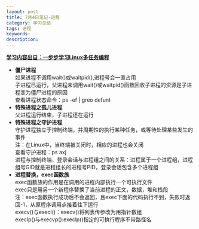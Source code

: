 ```yaml
---
layout: post
title: 7月4日笔记-进程
category: 学习总结
tags: 进程
keywords: 
description:
---
```

[**学习内容出自：一步步学习Linux多任务编程**](http://blog.csdn.net/tennysonsky/article/details/45847551)  

- **僵尸进程**  
如果进程不调用wait()或waitpid(),进程号会一直占用  
子进程已运行，父进程未调用wait()或waitpid()函数回收子进程的资源是子进程变为僵尸进程的原因  
查看进程状态命令：ps -ef | greo defunt  
- **特殊进程之孤儿进程**  
父进程运行结束，子进程还在运行  
- **特殊进程之守护进程**  
守护进程独立于控制终端，并周期性的执行某种任务，或等待处理某些发生的事件  
注：在Linux中，当终端被关闭时，相应的进程也会关闭  
查看守护进程：ps axj  
进程与控制终端、登录会话与进程组之间的关系：进程属于一个进程组，进程组号GID就是进程组长的进程号PID，登录会话包含多个进程组  
- **进程替换，exec函数族**  
exec函数族的作用是在调用的进程内部执行一个可执行文件  
exec只是用另一个新程序替换了当前进程的正文，数据，堆和栈段  
注：exec函数执行成功后不会返回，且exec下面的代码执行不到，失败时返回-1，从原程序调用点接着往下运行  
execv()与execl()：execv()将列表传参改为用指针数组  
execlp()与execvp():execlp()指定的可执行程序不带路径名
